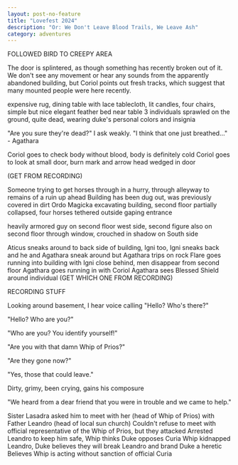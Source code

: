 ```yaml
---
layout: post-no-feature
title: "Lovefest 2024"
description: "Or: We Don't Leave Blood Trails, We Leave Ash"
category: adventures
---
```


FOLLOWED BIRD TO CREEPY AREA

The door is splintered, as though something has recently broken out of it. We
don't see any movement or hear any sounds from the apparently abandoned
building, but Coriol points out fresh tracks, which suggest that many mounted
people were here recently.

expensive rug, dining table with lace tablecloth, lit candles, four chairs, simple but nice elegant feather bed
near table 3 individuals sprawled on the ground, quite dead, wearing duke's personal colors and insignia

"Are you sure they're dead?" I ask weakly. "I think that one just breathed..." - Agathara

Coriol goes to check body without blood, body is definitely cold
Coriol goes to look at small door, burn mark and arrow head wedged in door

(GET FROM RECORDING)

Someone trying to get horses through in a hurry, through alleyway to remains of a ruin up ahead
Building has been dug out, was previously covered in dirt
Ordo Magicka excavating building, second floor partially collapsed, four horses tethered outside gaping entrance

heavily armored guy on second floor west side, second figure also on second floor through window, crouched in shadow on South side

Aticus sneaks around to back side of building, Igni too, Igni sneaks back and he and Agathara sneak around but Agathara trips on rock
Flare goes running into building with Igni close behind, men disappear from second floor
Agathara goes running in with Coriol
Agathara sees Blessed Shield around individual (GET WHICH ONE FROM RECORDING)

RECORDING STUFF

Looking around basement, I hear voice calling "Hello? Who's there?"

"Hello? Who are you?"

"Who are you? You identify yourself!"

"Are you with that damn Whip of Prios?"

"Are they gone now?"

"Yes, those that could leave."

Dirty, grimy, been crying, gains his composure

"We heard from a dear friend that you were in trouble and we came to help."

Sister Lasadra asked him to meet with her (head of Whip of Prios) with Father Leandro (head of local sun church)
Couldn't refuse to meet with official representative of the Whip of Prios, but they attacked
Arrested Leandro to keep him safe, Whip thinks Duke opposes Curia
Whip kidnapped Leandro, Duke believes they will break Leandro and brand Duke a heretic
Believes Whip is acting without sanction of official Curia

